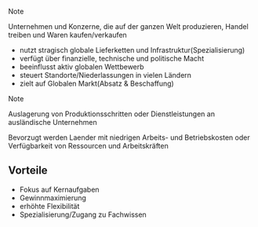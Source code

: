 >[!Note]
>Unternehmen und Konzerne, die auf der ganzen Welt produzieren, Handel treiben und Waren kaufen/verkaufen

- nutzt stragisch globale Lieferketten und Infrastruktur(Spezialisierung)
- verfügt über finanzielle, technische und politische Macht
- beeinflusst aktiv globalen Wettbewerb
- steuert Standorte/Niederlassungen in vielen Ländern
- zielt auf Globalen Markt(Absatz & Beschaffung)

>[!Note]
>Auslagerung von Produktionsschritten oder Dienstleistungen an ausländische Unternehmen
>
>Bevorzugt werden Laender mit niedrigen Arbeits- und Betriebskosten oder Verfügbarkeit von Ressourcen und Arbeitskräften

## Vorteile
- Fokus auf Kernaufgaben
- Gewinnmaximierung
- erhöhte Flexibilität
- Spezialisierung/Zugang zu Fachwissen